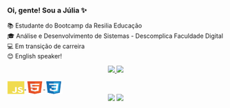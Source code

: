 ### Oi, gente! Sou a Júlia ✨


📚 Estudante do Bootcamp da Resilia Educação<br> 
🎓 Análise e Desenvolvimento de Sistemas - Descomplica Faculdade Digital <br>
💻 Em transição de carreira <br>
😊 English speaker! <br>





<div align="center">
  <a href="https://github.com/toledojulia">
  <img height="180em" src="https://github-readme-stats.vercel.app/api?username=toledojulia&show_icons=true&theme=aura&include_all_commits=true&count_private=true"/>
  <img height="180em" src="https://github-readme-stats.vercel.app/api/top-langs/?username=toledojulia&layout=compact&langs_count=7&theme=aura"/>
</div>

<div style="display: inline_block"><br>
  <img align="center" alt="Julia-Js" height="30" width="40" src="https://raw.githubusercontent.com/devicons/devicon/master/icons/javascript/javascript-plain.svg">
  <img align="center" alt="Julia-HTML" height="30" width="40" src="https://raw.githubusercontent.com/devicons/devicon/master/icons/html5/html5-original.svg">
  <img align="center" alt="Julia-CSS" height="30" width="40" src="https://raw.githubusercontent.com/devicons/devicon/master/icons/css3/css3-original.svg">    
</div>
  

 <div align="center"> 
 	<a href = "mailto:toledobjulia@gmail.com"><img src="https://img.shields.io/badge/-Gmail-%23333?style=for-the-badge&logo=gmail&logoColor=red" target="_blank"></a>
  <a href="https://www.linkedin.com/in/julia-toledo-bueno/" target="_blank"><img src="https://img.shields.io/badge/-LinkedIn-%230077B5?style=for-the-badge&logo=linkedin&logoColor=white" target="_blank"></a>
 </div>

